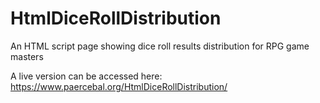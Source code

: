 # HtmlDiceRollDistribution

An HTML script page showing dice roll results distribution for RPG game masters

A live version can be accessed here: https://www.paercebal.org/HtmlDiceRollDistribution/
